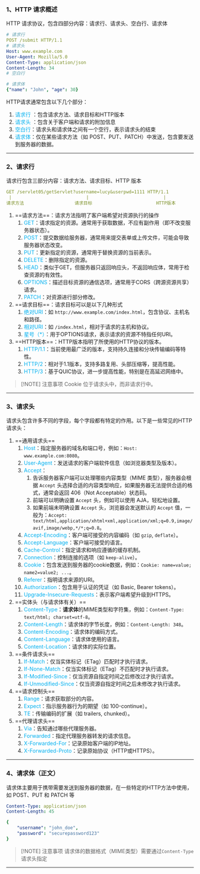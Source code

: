 ### 1、HTTP 请求概述

HTTP 请求协议，包含四部分内容：请求行、请求头、空白行、请求体

```yaml
# 请求行
POST /submit HTTP/1.1
# 请求头
Host: www.example.com
User-Agent: Mozilla/5.0
Content-Type: application/json
Content-Length: 34
# 空白行

# 请求体
{"name": "John", "age": 30}
```

HTTP请求通常包含以下几个部分：
1. <font color="#00b0f0">请求行 </font>：包含请求方法、请求目标和HTTP版本
2. <font color="#00b0f0">请求头 </font>：包含关于客户端和请求的附加信息
3. <font color="#00b0f0">空白行</font>：请求头和请求体之间有一个空行，表示请求头的结束
4. <font color="#00b0f0">请求体</font>：仅在某些请求方法（如 POST、PUT、PATCH）中发送，包含要发送到服务器的数据。

---



### 2、请求行

请求行包含三部分内容：请求方法、请求目标、HTTP 版本

```yaml
GET /servlet05/getServlet?username=lucy&userpwd=1111 HTTP/1.1
 |                            |                            |
请求方法                   请求目标                        HTTP版本
```

1. ==请求方法==：请求方法指明了客户端希望对资源执行的操作
    1. <font color="#00b0f0">GET</font>：请求指定的资源。通常用于获取数据，不应有副作用（即不改变服务器状态）。
    2. <font color="#00b0f0">POST</font>：提交数据给服务器，通常用来提交表单或上传文件，可能会导致服务器状态改变。
    3. <font color="#00b0f0">PUT</font>：更新指定的资源，通常用于替换资源的当前表示。
    4. <font color="#00b0f0">DELETE</font>：删除指定的资源。
    5. <font color="#00b0f0">HEAD</font>：类似于GET，但服务器只返回响应头，不返回响应体，常用于检查资源的有效性。
    6. <font color="#00b0f0">OPTIONS</font>：描述目标资源的通信选项，通常用于CORS（跨源资源共享）请求。
    7. <font color="#00b0f0">PATCH</font>：对资源进行部分修改。
2. ==请求目标==：请求目标可以是以下几种形式
    1. <font color="#00b0f0">绝对URI</font>：如 `http://www.example.com/index.html`，包含协议、主机名和路径。
    2. <font color="#00b0f0">相对URI</font>：如 `/index.html`，相对于请求的主机和协议。
    3. <font color="#00b0f0">星号（*）</font>：用于OPTIONS请求，表示请求的资源不特指任何URI。
3. ==HTTP版本==：HTTP版本指明了所使用的HTTP协议的版本。
    1. <font color="#00b0f0">HTTP/1.1</font>：当前使用最广泛的版本，支持持久连接和分块传输编码等特性。
    2. <font color="#00b0f0">HTTP/2</font>：相对于1.1版本，支持多路复用、头部压缩等，提高性能。
    3. <font color="#00b0f0">HTTP/3</font>：基于QUIC协议，进一步提高性能，特别是在高延迟网络中。

> [!NOTE] 注意事项
> Cookie 位于请求头中，而非请求行中。

---



### 3、请求头

请求头包含许多不同的字段，每个字段都有特定的作用。以下是一些常见的HTTP请求头：
1. ==通用请求头==
    1. <font color="#00b0f0">Host</font>：指定服务器的域名和端口号，例如：`Host: www.example.com:8080`。
    2. <font color="#00b0f0">User-Agent</font>：发送请求的客户端软件信息（如浏览器类型及版本）。
    3. <font color="#00b0f0">Accept</font>：
        1. 告诉服务器客户端可以处理哪些内容类型（MIME 类型），服务器会根据 `Accept` 头选择合适的内容类型响应，如果服务器无法提供合适的格式，通常会返回 406（Not Acceptable）状态码。
        2. 前端可以明确设置 `Accept` 头，例如可以使用 AJA，轻松地设置。
        3. 如果前端未明确设置 `Accept` 头，浏览器会发送默认的 `Accept` 值，一般为：`Accept: text/html,application/xhtml+xml,application/xml;q=0.9,image/avif,image/webp,*/*;q=0.8`。
    4. <font color="#00b0f0">Accept-Encoding</font>：客户端可接受的内容编码（如 `gzip`, `deflate`）。
    5. <font color="#00b0f0">Accept-Language</font>：客户端可接受的语言。
    6. <font color="#00b0f0">Cache-Control</font>：指定请求和响应遵循的缓存机制。
    7. <font color="#00b0f0">Connection</font>：控制连接的选项（如 `keep-alive`）。
    8. <font color="#00b0f0">Cookie</font>：包含发送到服务器的cookie数据，例如：`Cookie: name=value; name2=value2; ...`。
    9. <font color="#00b0f0">Referer</font>：指明请求来源的URI。
    10. <font color="#00b0f0">Authorization</font>：包含用于认证的凭证（如 Basic, Bearer tokens）。
    11. <font color="#00b0f0">Upgrade-Insecure-Requests</font>：表示客户端希望升级到HTTPS。
2. ==实体头（与请求体有关）==
    1. <font color="#00b0f0">Content-Type</font>：**请求体**的MIME类型和字符集，例如：`Content-Type: text/html; charset=utf-8`。
    2. <font color="#00b0f0">Content-Length</font>：请求体的字节长度，例如：`Content-Length: 348`。
    3. <font color="#00b0f0">Content-Encoding</font>：请求体的编码方式。
    4. <font color="#00b0f0">Content-Language</font>：请求体使用的语言。
    5. <font color="#00b0f0">Content-Location</font>：请求体的实际位置。
3. ==条件请求头==
    1. <font color="#00b0f0">If-Match</font>：仅当实体标记（ETag）匹配时才执行请求。
    2. <font color="#00b0f0">If-None-Match</font>：仅当实体标记（ETag）不匹配时才执行请求。
    3. <font color="#00b0f0">If-Modified-Since</font>：仅当资源自指定时间之后修改过才执行请求。
    4. <font color="#00b0f0">If-Unmodified-Since</font>：仅当资源自指定时间之后未修改才执行请求。
4. ==请求控制头==
    1. <font color="#00b0f0">Range</font>：请求获取部分的内容。
    2. <font color="#00b0f0">Expect</font>：指示服务器行为的期望（如 100-continue）。
    3. <font color="#00b0f0">TE</font>：传输编码的扩展（如 trailers, chunked）。
5. ==代理请求头==
    1. <font color="#00b0f0">Via</font>：告知通过哪些代理服务器。
    2. <font color="#00b0f0">Forwarded</font>：指定代理服务器转发的请求信息。
    3. <font color="#00b0f0">X-Forwarded-For</font>：记录原始客户端的IP地址。
    4. <font color="#00b0f0">X-Forwarded-Proto</font>：记录原始协议（HTTP或HTTPS）。

---



### 4、请求体（正文）
   
请求体主要用于携带需要发送到服务器的数据，在一些特定的HTTP方法中使用，如 POST、PUT 和 PATCH 等
```yaml
Content-Type: application/json
Content-Length: 45

{
    "username": "john_doe",
    "password": "securepassword123"
}
```

> [!NOTE] 注意事项
> 请求体的数据格式（MIME类型）需要通过`Content-Type`请求头指定

---



